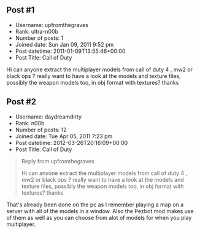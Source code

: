 ## Post #1
- Username: upfromthegraves
- Rank: ultra-n00b
- Number of posts: 1
- Joined date: Sun Jan 09, 2011 9:52 pm
- Post datetime: 2011-01-09T13:55:46+00:00
- Post Title: Call of Duty

Hi can anyone extract the multiplayer models from call of duty 4 , mw2 or black ops ? 
really want to have a look at the models and texture files, possibly the weapon models too, in obj format with textures? 
thanks
## Post #2
- Username: daydreamdirty
- Rank: n00b
- Number of posts: 12
- Joined date: Tue Apr 05, 2011 7:23 pm
- Post datetime: 2012-03-26T20:16:09+00:00
- Post Title: Call of Duty

> Reply from upfromthegraves
>
> Hi can anyone extract the multiplayer models from call of duty 4 , mw2 or black ops ? 
really want to have a look at the models and texture files, possibly the weapon models too, in obj format with textures? 
thanks

That's already been done on the pc as I remember playing a map on a server with all of the models in a window.  Also the Pezbot mod makes use of them as well as you can choose from alot of models for when you play multiplayer.
